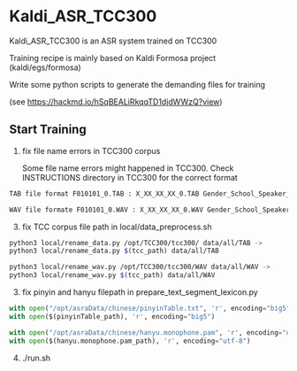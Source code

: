 # Kaldi_ASR_TCC300
Kaldi_ASR_TCC300 is an ASR system trained on TCC300

Training recipe is mainly based on Kaldi Formosa project (kaldi/egs/formosa)

Write some python scripts to generate the demanding files for training

(see https://hackmd.io/hSqBEALiRkqqTD1djdWWzQ?view)
## Start Training
1. fix file name errors in TCC300 corpus

    Some file name errors might happened in TCC300.
    Check INSTRUCTIONS directory in TCC300 for the correct format
```sh
TAB file format F010101_0.TAB : X_XX_XX_XX_0.TAB Gender_School_Speaker_Utterance_0.TAB

WAV file formate F010101_0.WAV : X_XX_XX_XX_0.WAV Gender_School_Speaker_Utterance_0.WAV
```
3. fix TCC corpus file path in local/data_preprocess.sh

```sh
python3 local/rename_data.py /opt/TCC300/tcc300/ data/all/TAB -> 
python3 local/rename_data.py $(tcc_path) data/all/TAB
```
```sh
python3 local/rename_wav.py /opt/TCC300/tcc300/WAV data/all/WAV -> 
python3 local/rename_wav.py $(tcc_path) data/all/WAV
```
3. fix pinyin and hanyu filepath in prepare_text_segment_lexicon.py

```python
with open("/opt/asraData/chinese/pinyinTable.txt", 'r', encoding="big5") -> 
with open($(pinyinTable_path), 'r', encoding="big5")
```
```python
with open("/opt/asraData/chinese/hanyu.monophone.pam", 'r', encoding="utf-8") -> 
with open($(hanyu.monophone.pam_path), 'r', encoding="utf-8")
```
4. ./run.sh
